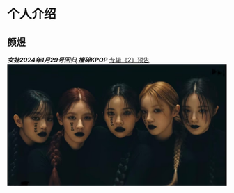 # 个人介绍
## 颜煜
***女娃2024年1月29号回归,撞碎KPOP***
[专辑《2》预告](https://blog.csdn.net/m0_57787115/article/details/130296388)![alt text](gidle.jpg)